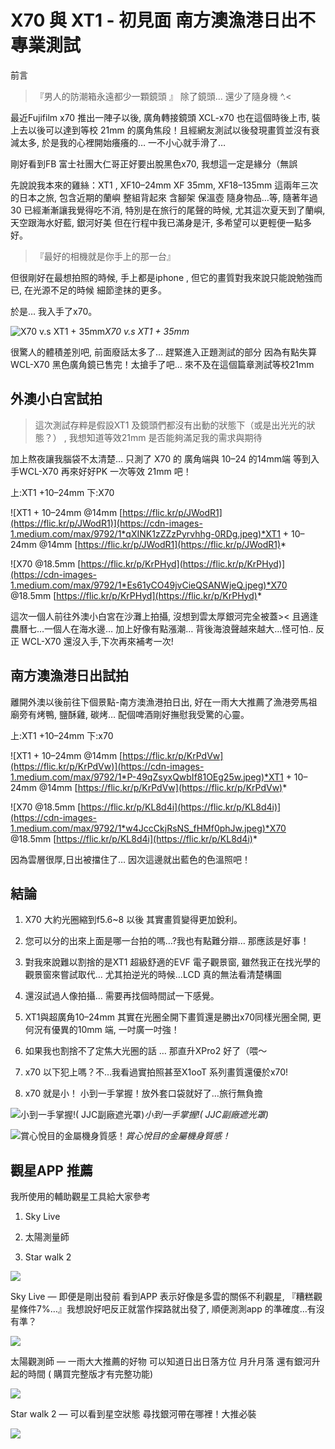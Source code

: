
# X70 與 XT1 - 初見面 南方澳漁港日出不專業測試

前言
> 『男人的防潮箱永遠都少一顆鏡頭 』
除了鏡頭… 還少了隨身機 ^.<

最近Fujifilm x70 推出一陣子以後, 廣角轉接鏡頭 XCL-x70 也在這個時後上市, 裝上去以後可以達到等校 21mm 的廣角焦段！且經網友測試以後發現畫質並沒有衰減太多, 於是我的心裡開始癢癢的… 一不小心就手滑了…

剛好看到FB 富士社團大仁哥正好要出脫黑色x70, 我想這一定是緣分（無誤

先說說我本來的雞絲：XT1 , XF10–24mm XF 35mm, XF18–135mm 這兩年三次的日本之旅, 包含近期的蘭嶼 整組背起來 含腳架 保溫壺 隨身物品…等, 隨著年過30 已經漸漸讓我覺得吃不消, 特別是在旅行的尾聲的時候, 尤其這次夏天到了蘭嶼, 天空跟海水好藍, 銀河好美 但在行程中我已滿身是汗, 多希望可以更輕便一點多好。
> 『最好的相機就是你手上的那一台』

但很剛好在最想拍照的時候, 手上都是iphone , 但它的畫質對我來說只能說勉強而已, 在光源不足的時候 細節塗抹的更多。

於是… 我入手了x70。

![X70 v.s XT1 + 35mm](https://cdn-images-1.medium.com/max/3200/1*0P3mazASDxhRrJOlETHZMQ.jpeg)*X70 v.s XT1 + 35mm*

很驚人的體積差別吧, 前面廢話太多了… 趕緊進入正題測試的部分
因為有點失算 WCL-X70 黑色廣角鏡已售完！太搶手了吧…
來不及在這個篇章測試等校21mm

## 外澳小白宮試拍
> 這次測試存粹是假設XT1 及鏡頭們都沒有出動的狀態下（或是出光光的狀態？） , 我想知道等效21mm 是否能夠滿足我的需求與期待

加上熬夜讓我腦袋不太清楚… 只測了 X70 的 廣角端與 10–24 的14mm端
等到入手WCL-X70 再來好好PK 一次等效 21mm 吧！

上:XT1 +10–24mm 下:X70

![XT1 + 10–24mm @14mm [https://flic.kr/p/JWodR1](https://flic.kr/p/JWodR1)](https://cdn-images-1.medium.com/max/9792/1*qXINK1zZZzPyrvhhg-0RDg.jpeg)*XT1 + 10–24mm @14mm [https://flic.kr/p/JWodR1](https://flic.kr/p/JWodR1)*

![X70 @18.5mm [https://flic.kr/p/KrPHyd](https://flic.kr/p/KrPHyd)](https://cdn-images-1.medium.com/max/9792/1*Es61yCO49jvCieQSANWjeQ.jpeg)*X70 @18.5mm [https://flic.kr/p/KrPHyd](https://flic.kr/p/KrPHyd)*

這次一個人前往外澳小白宮在沙灘上拍攝, 沒想到雲太厚銀河完全被蓋><
且適逢農曆七…一個人在海水邊… 加上好像有點漲潮… 背後海浪聲越來越大…怪可怕.. 反正 WCL-X70 還沒入手,下次再來補考一次!

## 南方澳漁港日出試拍

離開外澳以後前往下個景點-南方澳漁港拍日出, 好在一雨大大推薦了漁港旁馬祖廟旁有烤鴨, 鹽酥雞, 碳烤… 配個啤酒剛好撫慰我受驚的心靈。

上:XT1 +10–24mm 下:x70

![XT1 + 10–24mm @14mm [https://flic.kr/p/KrPdVw](https://flic.kr/p/KrPdVw)](https://cdn-images-1.medium.com/max/9792/1*P-49qZsyxQwbIf81OEg25w.jpeg)*XT1 + 10–24mm @14mm [https://flic.kr/p/KrPdVw](https://flic.kr/p/KrPdVw)*

![X70 @18.5mm [https://flic.kr/p/KL8d4i](https://flic.kr/p/KL8d4i)](https://cdn-images-1.medium.com/max/9792/1*w4JccCkjRsNS_fHMf0phJw.jpeg)*X70 @18.5mm [https://flic.kr/p/KL8d4i](https://flic.kr/p/KL8d4i)*

因為雲層很厚,日出被擋住了… 因次這邊就出藍色的色溫照吧！

## 結論

1. X70 大約光圈縮到f5.6~8 以後 其實畫質變得更加銳利。

1. 您可以分的出來上面是哪一台拍的嗎…?我也有點難分辯… 那應該是好事！

1. 對我來說難以割捨的是XT1 超級舒適的EVF 電子觀景窗, 雖然我正在找光學的觀景窗來嘗試取代… 尤其拍逆光的時候…LCD 真的無法看清楚構圖

1. 還沒試過人像拍攝… 需要再找個時間試一下感覺。

1. XT1與超廣角10–24mm 其實在光圈全開下畫質還是勝出x70同樣光圈全開, 更何況有優異的10mm 端, 一吋廣一吋強！

1. 如果我也割捨不了定焦大光圈的話 … 那直升XPro2 好了（喂～

1. x70 以下犯上嗎？不…我看過實拍照甚至X1ooT 系列畫質還優於x70!

1. x70 就是小！ 小到一手掌握！放外套口袋就好了…旅行無負擔

![小到一手掌握!( JJC副廠遮光罩)](https://cdn-images-1.medium.com/max/9792/1*WbgrwDfKGlPvvoQZVDBUkQ.jpeg)*小到一手掌握!( JJC副廠遮光罩)*

![賞心悅目的金屬機身質感！](https://cdn-images-1.medium.com/max/9792/1*BIZlgm-WfxxhxYs3tr65EQ.jpeg)*賞心悅目的金屬機身質感！*

## 觀星APP 推薦

我所使用的輔助觀星工具給大家參考

1. Sky Live

1. 太陽測量師

1. Star walk 2

![](https://cdn-images-1.medium.com/max/2484/1*cUH6FREkgr4gLn039ffQ9w.png)

Sky Live — 
即便是剛出發前 看到APP 表示好像是多雲的關係不利觀星, 『糟糕觀星條件7%…』我想說好吧反正就當作探路就出發了, 順便測測app 的準確度…有沒有準？

![](https://cdn-images-1.medium.com/max/2304/1*Qt_-RTMC6bdWkhzpJ9VNfA.jpeg)

太陽觀測師 — 
一雨大大推薦的好物 可以知道日出日落方位 月升月落 還有銀河升起的時間
( 購買完整版才有完整功能)

![](https://cdn-images-1.medium.com/max/2484/1*_OHNj3DoCXMTeJe-Dz3jeg.png)

Star walk 2 — 
可以看到星空狀態 尋找銀河帶在哪裡！大推必裝

![](https://cdn-images-1.medium.com/max/4416/1*rO6wv3W5KQQ_SzIJXEWLiw.png)
